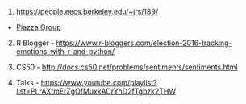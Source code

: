 1. https://people.eecs.berkeley.edu/~jrs/189/
  * [Piazza Group](https://piazza.com/class/ijltj19y6lv59e)
  
  
2. R Blogger - https://www.r-bloggers.com/election-2016-tracking-emotions-with-r-and-python/

3. CS50 - http://docs.cs50.net/problems/sentiments/sentiments.html

4. Talks - https://www.youtube.com/playlist?list=PLrAXtmErZgOfMuxkACrYnD2fTgbzk2THW
